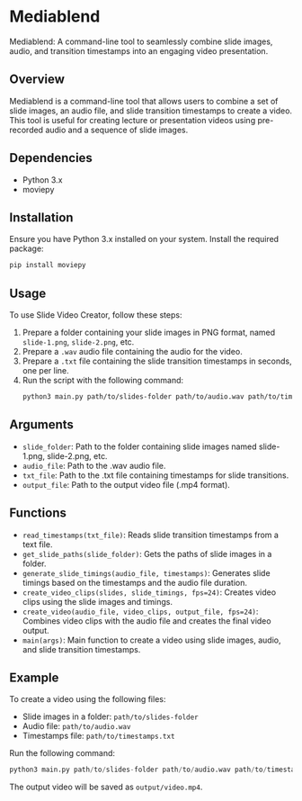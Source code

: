 # Mediablend

Mediablend: A command-line tool to seamlessly combine slide images, audio, and transition timestamps into an engaging video presentation.

## Overview

Mediablend is a command-line tool that allows users to combine a set of slide images, an audio file, and slide transition timestamps to create a video. This tool is useful for creating lecture or presentation videos using pre-recorded audio and a sequence of slide images.

## Dependencies

- Python 3.x
- moviepy

## Installation

Ensure you have Python 3.x installed on your system.
Install the required package:

```python
pip install moviepy
```

## Usage

To use Slide Video Creator, follow these steps:

1. Prepare a folder containing your slide images in PNG format, named `slide-1.png`, `slide-2.png`, etc.
2. Prepare a `.wav` audio file containing the audio for the video.
3. Prepare a `.txt` file containing the slide transition timestamps in seconds, one per line.
4. Run the script with the following command:
    ```zsh
    python3 main.py path/to/slides-folder path/to/audio.wav path/to/timestamps.txt output/video.mp4
    ```

## Arguments

- `slide_folder`: Path to the folder containing slide images named slide-1.png, slide-2.png, etc.
- `audio_file`: Path to the .wav audio file.
- `txt_file`: Path to the .txt file containing timestamps for slide transitions.
- `output_file`: Path to the output video file (.mp4 format).

## Functions

- `read_timestamps(txt_file)`: Reads slide transition timestamps from a text file.
- `get_slide_paths(slide_folder)`: Gets the paths of slide images in a folder.
- `generate_slide_timings(audio_file, timestamps)`: Generates slide timings based on the timestamps and the audio file duration.
- `create_video_clips(slides, slide_timings, fps=24)`: Creates video clips using the slide images and timings.
- `create_video(audio_file, video_clips, output_file, fps=24)`: Combines video clips with the audio file and creates the final video output.
- `main(args)`: Main function to create a video using slide images, audio, and slide transition timestamps.


## Example

To create a video using the following files:

- Slide images in a folder: `path/to/slides-folder`
- Audio file: `path/to/audio.wav`
- Timestamps file: `path/to/timestamps.txt`

Run the following command:

```python
python3 main.py path/to/slides-folder path/to/audio.wav path/to/timestamps.txt output/video.mp4
```

The output video will be saved as `output/video.mp4`.
